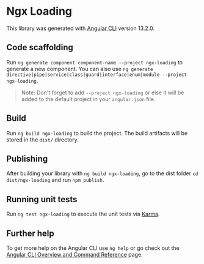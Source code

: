 # Ngx Loading

This library was generated with [Angular CLI](https://github.com/angular/angular-cli) version 13.2.0.

## Code scaffolding

Run `ng generate component component-name --project ngx-loading` to generate a new component. You can also use `ng generate directive|pipe|service|class|guard|interface|enum|module --project ngx-loading`.
> Note: Don't forget to add `--project ngx-loading` or else it will be added to the default project in your `angular.json` file. 

## Build

Run `ng build ngx-loading` to build the project. The build artifacts will be stored in the `dist/` directory.

## Publishing

After building your library with `ng build ngx-loading`, go to the dist folder `cd dist/ngx-loading` and run `npm publish`.

## Running unit tests

Run `ng test ngx-loading` to execute the unit tests via [Karma](https://karma-runner.github.io).

## Further help

To get more help on the Angular CLI use `ng help` or go check out the [Angular CLI Overview and Command Reference](https://angular.io/cli) page.
